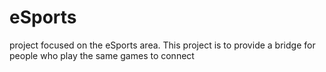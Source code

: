 # eSports
project focused on the eSports area. This project is to provide a bridge for people who play the same games to connect
